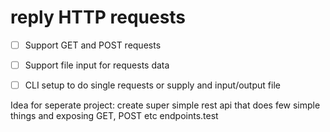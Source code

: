 # reply HTTP requests

- [ ] Support GET and POST requests
- [ ] Support file input for requests data
- [ ] CLI setup to do single requests or supply and input/output file


Idea for seperate project: create super simple rest api that does
few simple things and exposing GET, POST etc endpoints.test
